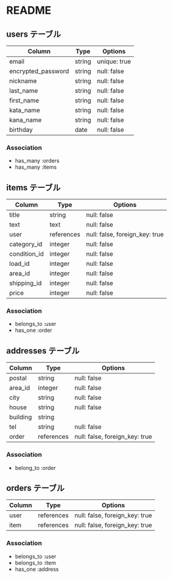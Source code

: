 # README

## users テーブル


| Column             | Type     | Options      |
| ------------------ | -------- | ------------ |
| email              | string   | unique: true |
| encrypted_password | string   | null: false  |
| nickname           | string   | null: false  |
| last_name          | string   | null: false  |
| first_name         | string   | null: false  |
| kata_name          | string   | null: false  |
| kana_name          | string   | null: false  |
| birthday           | date     | null: false  |


### Association

- has_many :orders
- has_many :items


## items テーブル


| Column             | Type          | Options                        |
| ------------------ | ------------- | ------------------------------ |
| title              | string        | null: false                    |
| text               | text          | null: false                    |
| user               | references    | null: false, foreign_key: true |
| category_id        | integer       | null: false                    |
| condition_id       | integer       | null: false                    |
| load_id            | integer       | null: false                    |
| area_id            | integer       | null: false                    |
| shipping_id        | integer       | null: false                    |
| price              | integer       | null: false                    |


### Association

- belongs_to :user
- has_one :order


## addresses テーブル


| Column             | Type       | Options                        |
| ------------------ | ---------- | ------------------------------ |
| postal             | string     | null: false                    |
| area_id            | integer    | null: false                    |
| city               | string     | null: false                    |
| house              | string     | null: false                    |
| building           | string     |                                |
| tel                | string     | null: false                    |
| order              | references | null: false, foreign_key: true |

### Association

- belong_to :order

## orders テーブル


| Column             | Type         | Options                        |
| ------------------ | ------------ | ------------------------------ |
| user               | references   | null: false, foreign_key: true |
| item               | references   | null: false, foreign_key: true |


### Association

- belongs_to :user
- belongs_to :item
- has_one :address
